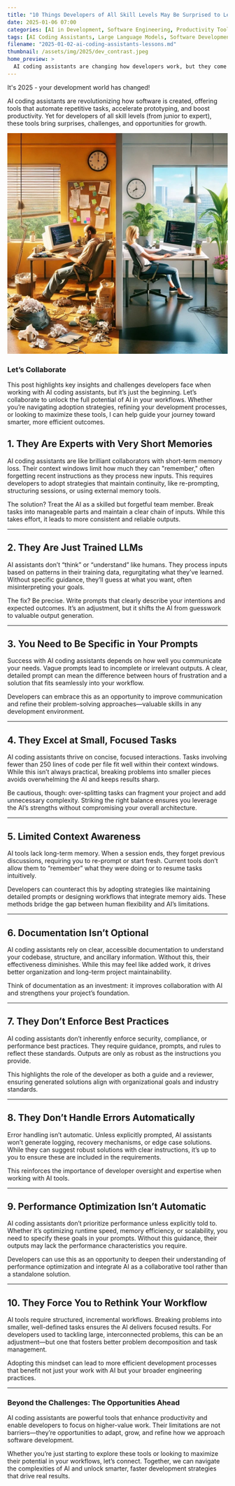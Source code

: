 ```yaml
---
title: "10 Things Developers of All Skill Levels May Be Surprised to Learn About AI Coding Assistants"
date: 2025-01-06 07:00
categories: [AI in Development, Software Engineering, Productivity Tools]
tags: [AI Coding Assistants, Large Language Models, Software Development, Prompt Engineering, Digital Transformation]
filename: "2025-01-02-ai-coding-assistants-lessons.md"
thumbnail: /assets/img/2025/dev_contrast.jpeg
home_preview: >
  AI coding assistants are changing how developers work, but they come with surprising quirks and challenges. From understanding context windows to mastering prompt engineering, this post explores the lessons every developer—junior or expert—needs to know. Discover how to navigate these tools effectively and unlock smarter, faster workflows. Let's transform how you code with AI.
---
```


It's 2025 - your development world has changed!

AI coding assistants are revolutionizing how software is created, offering tools that automate repetitive tasks, accelerate prototyping, and boost productivity. Yet for developers of all skill levels (from junior to expert), these tools bring surprises, challenges, and opportunities for growth.

![UK alive with innovation](/assets/img/2025/dev_contrast.jpeg)

### Let’s Collaborate

This post highlights key insights and challenges developers face when working with AI coding assistants, but it’s just the beginning. Let’s collaborate to unlock the full potential of AI in your workflows. Whether you’re navigating adoption strategies, refining your development processes, or looking to maximize these tools, I can help guide your journey toward smarter, more efficient outcomes.



## 1. They Are Experts with Very Short Memories

AI coding assistants are like brilliant collaborators with short-term memory loss. Their context windows limit how much they can "remember," often forgetting recent instructions as they process new inputs. This requires developers to adopt strategies that maintain continuity, like re-prompting, structuring sessions, or using external memory tools.

The solution? Treat the AI as a skilled but forgetful team member. Break tasks into manageable parts and maintain a clear chain of inputs. While this takes effort, it leads to more consistent and reliable outputs.

---

## 2. They Are Just Trained LLMs

AI assistants don’t “think” or “understand” like humans. They process inputs based on patterns in their training data, regurgitating what they’ve learned. Without specific guidance, they’ll guess at what you want, often misinterpreting your goals.

The fix? Be precise. Write prompts that clearly describe your intentions and expected outcomes. It’s an adjustment, but it shifts the AI from guesswork to valuable output generation.

---

## 3. You Need to Be Specific in Your Prompts

Success with AI coding assistants depends on how well you communicate your needs. Vague prompts lead to incomplete or irrelevant outputs. A clear, detailed prompt can mean the difference between hours of frustration and a solution that fits seamlessly into your workflow.

Developers can embrace this as an opportunity to improve communication and refine their problem-solving approaches—valuable skills in any development environment.

---

## 4. They Excel at Small, Focused Tasks

AI coding assistants thrive on concise, focused interactions. Tasks involving fewer than 250 lines of code per file fit well within their context windows. While this isn’t always practical, breaking problems into smaller pieces avoids overwhelming the AI and keeps results sharp.

Be cautious, though: over-splitting tasks can fragment your project and add unnecessary complexity. Striking the right balance ensures you leverage the AI’s strengths without compromising your overall architecture.

---

## 5. Limited Context Awareness

AI tools lack long-term memory. When a session ends, they forget previous discussions, requiring you to re-prompt or start fresh. Current tools don’t allow them to “remember” what they were doing or to resume tasks intuitively.

Developers can counteract this by adopting strategies like maintaining detailed prompts or designing workflows that integrate memory aids. These methods bridge the gap between human flexibility and AI’s limitations.

---

## 6. Documentation Isn’t Optional

AI coding assistants rely on clear, accessible documentation to understand your codebase, structure, and ancillary information. Without this, their effectiveness diminishes. While this may feel like added work, it drives better organization and long-term project maintainability.

Think of documentation as an investment: it improves collaboration with AI and strengthens your project’s foundation.

---

## 7. They Don’t Enforce Best Practices

AI coding assistants don’t inherently enforce security, compliance, or performance best practices. They require guidance, prompts, and rules to reflect these standards. Outputs are only as robust as the instructions you provide.

This highlights the role of the developer as both a guide and a reviewer, ensuring generated solutions align with organizational goals and industry standards.

---

## 8. They Don’t Handle Errors Automatically

Error handling isn’t automatic. Unless explicitly prompted, AI assistants won’t generate logging, recovery mechanisms, or edge case solutions. While they can suggest robust solutions with clear instructions, it’s up to you to ensure these are included in the requirements.

This reinforces the importance of developer oversight and expertise when working with AI tools.

---

## 9. Performance Optimization Isn’t Automatic

AI coding assistants don’t prioritize performance unless explicitly told to. Whether it’s optimizing runtime speed, memory efficiency, or scalability, you need to specify these goals in your prompts. Without this guidance, their outputs may lack the performance characteristics you require.

Developers can use this as an opportunity to deepen their understanding of performance optimization and integrate AI as a collaborative tool rather than a standalone solution.

---

## 10. They Force You to Rethink Your Workflow

AI tools require structured, incremental workflows. Breaking problems into smaller, well-defined tasks ensures the AI delivers focused results. For developers used to tackling large, interconnected problems, this can be an adjustment—but one that fosters better problem decomposition and task management.

Adopting this mindset can lead to more efficient development processes that benefit not just your work with AI but your broader engineering practices.

---

### Beyond the Challenges: The Opportunities Ahead

AI coding assistants are powerful tools that enhance productivity and enable developers to focus on higher-value work. Their limitations are not barriers—they’re opportunities to adapt, grow, and refine how we approach software development.

Whether you’re just starting to explore these tools or looking to maximize their potential in your workflows, let’s connect. Together, we can navigate the complexities of AI and unlock smarter, faster development strategies that drive real results.
